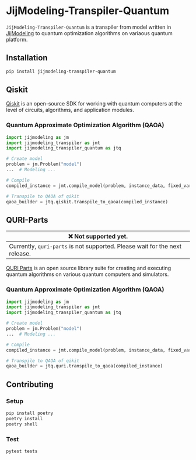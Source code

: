 # JijModeling-Transpiler-Quantum

`JijModeling-Transpiler-Quantum` is a transpiler from model written in [JijModeling]() to quantum optimization algorithms on variaous quantum platform.

## Installation

```bash
pip install jijmodeling-transpiler-quantum
```

## Qiskit

[Qiskit](https://qiskit.org/) is an open-source SDK for working with quantum computers at the level of circuits, algorithms, and application modules.

### Quantum Approximate Optimization Algorithm (QAOA)

```python
import jijmodeling as jm
import jijmodeling_transpiler as jmt
import jijmodeling_transpiler_quantum as jtq

# Create model
problem = jm.Problem("model")
...  # Modeling ...

# Compile
compiled_instance = jmt.compile_model(problem, instance_data, fixed_vars)

# Transpile to QAOA of qikit
qaoa_builder = jtq.qiskit.transpile_to_qaoa(compiled_instance)
```


## QURI-Parts



| ❌ Not supported yet.                         | 
|------------------------------------------|
| Currently, `quri-parts` is not supported. Please wait for the next release. |


[QURI Parts](https://quri-parts.qunasys.com/) is an open source library suite for creating and executing quantum algorithms on various quantum computers and simulators.

### Quantum Approximate Optimization Algorithm (QAOA)

```python
import jijmodeling as jm
import jijmodeling_transpiler as jmt
import jijmodeling_transpiler_quantum as jtq

# Create model
problem = jm.Problem("model")
...  # Modeling ...

# Compile
compiled_instance = jmt.compile_model(problem, instance_data, fixed_vars)

# Transpile to QAOA of qikit
qaoa_builder = jtq.quri.transpile_to_qaoa(compiled_instance)
```


## Contributing

### Setup

```bash
pip install poetry
poetry install
poetry shell
```

### Test

```bash
pytest tests
```



